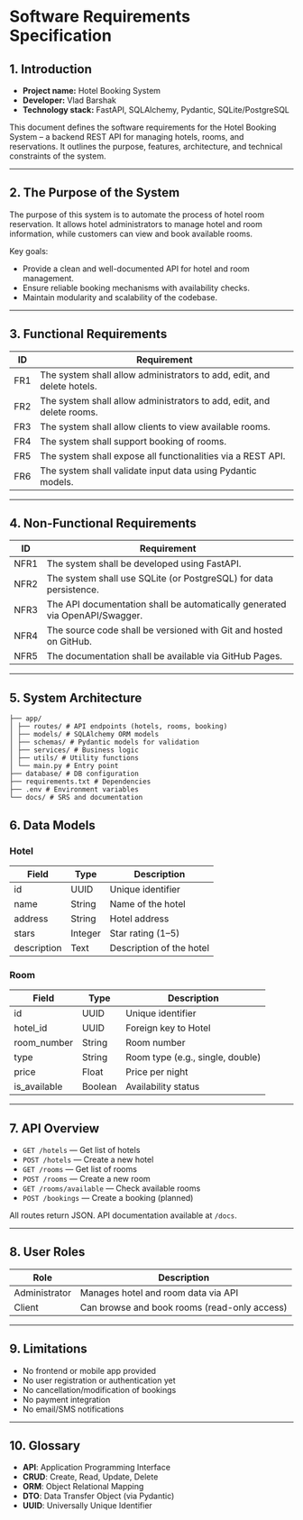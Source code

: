 # Software Requirements Specification

## 1. Introduction

- **Project name:** Hotel Booking System  
- **Developer:** Vlad Barshak  
- **Technology stack:** FastAPI, SQLAlchemy, Pydantic, SQLite/PostgreSQL

This document defines the software requirements for the Hotel Booking System – a backend REST API for managing hotels, rooms, and reservations. It outlines the purpose, features, architecture, and technical constraints of the system.

---

## 2. The Purpose of the System

The purpose of this system is to automate the process of hotel room reservation. It allows hotel administrators to manage hotel and room information, while customers can view and book available rooms.

Key goals:
- Provide a clean and well-documented API for hotel and room management.
- Ensure reliable booking mechanisms with availability checks.
- Maintain modularity and scalability of the codebase.

---

## 3. Functional Requirements

| ID  | Requirement                                                             |
|-----|-------------------------------------------------------------------------|
| FR1 | The system shall allow administrators to add, edit, and delete hotels. |
| FR2 | The system shall allow administrators to add, edit, and delete rooms.  |
| FR3 | The system shall allow clients to view available rooms.                |
| FR4 | The system shall support booking of rooms.                             |
| FR5 | The system shall expose all functionalities via a REST API.            |
| FR6 | The system shall validate input data using Pydantic models.            |

---

## 4. Non-Functional Requirements

| ID  | Requirement                                                                 |
|-----|-----------------------------------------------------------------------------|
| NFR1| The system shall be developed using FastAPI.                                |
| NFR2| The system shall use SQLite (or PostgreSQL) for data persistence.           |
| NFR3| The API documentation shall be automatically generated via OpenAPI/Swagger. |
| NFR4| The source code shall be versioned with Git and hosted on GitHub.           |
| NFR5| The documentation shall be available via GitHub Pages.                      |

---

## 5. System Architecture

``` 
├── app/
│ ├── routes/ # API endpoints (hotels, rooms, booking)
│ ├── models/ # SQLAlchemy ORM models
│ ├── schemas/ # Pydantic models for validation
│ ├── services/ # Business logic
│ ├── utils/ # Utility functions
│ └── main.py # Entry point
├── database/ # DB configuration
├── requirements.txt # Dependencies
├── .env # Environment variables
└── docs/ # SRS and documentation
``` 

## 6. Data Models

### Hotel

| Field       | Type    | Description               |
|-------------|---------|---------------------------|
| id          | UUID    | Unique identifier         |
| name        | String  | Name of the hotel         |
| address     | String  | Hotel address             |
| stars       | Integer | Star rating (1–5)         |
| description | Text    | Description of the hotel  |

### Room

| Field        | Type    | Description                          |
|--------------|---------|--------------------------------------|
| id           | UUID    | Unique identifier                    |
| hotel_id     | UUID    | Foreign key to Hotel                 |
| room_number  | String  | Room number                          |
| type         | String  | Room type (e.g., single, double)     |
| price        | Float   | Price per night                      |
| is_available | Boolean | Availability status                  |

---

## 7. API Overview

- `GET /hotels` — Get list of hotels  
- `POST /hotels` — Create a new hotel  
- `GET /rooms` — Get list of rooms  
- `POST /rooms` — Create a new room  
- `GET /rooms/available` — Check available rooms  
- `POST /bookings` — Create a booking (planned)

All routes return JSON. API documentation available at `/docs`.

---

## 8. User Roles

| Role         | Description                                 |
|--------------|---------------------------------------------|
| Administrator| Manages hotel and room data via API         |
| Client       | Can browse and book rooms (read-only access)|

---

## 9. Limitations

- No frontend or mobile app provided  
- No user registration or authentication yet  
- No cancellation/modification of bookings  
- No payment integration  
- No email/SMS notifications

---

## 10. Glossary

- **API**: Application Programming Interface  
- **CRUD**: Create, Read, Update, Delete  
- **ORM**: Object Relational Mapping  
- **DTO**: Data Transfer Object (via Pydantic)  
- **UUID**: Universally Unique Identifier  
